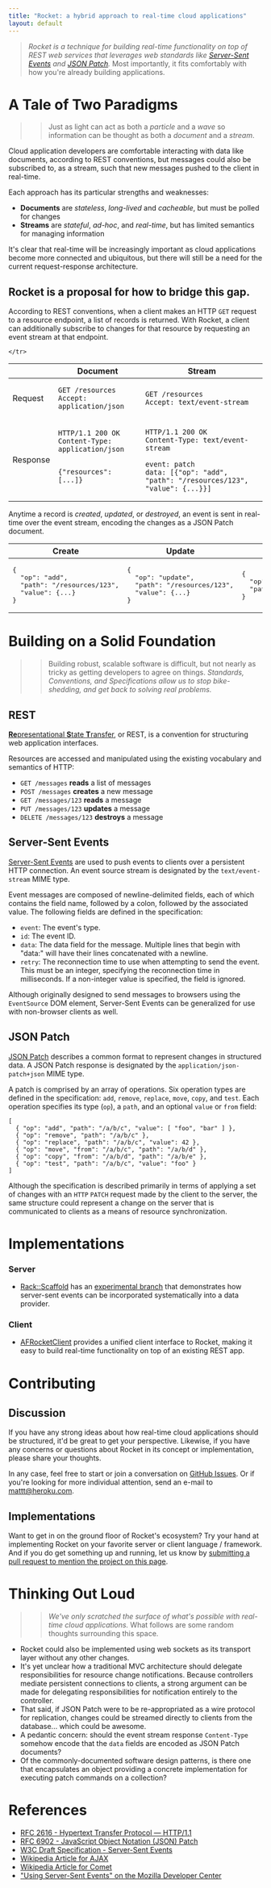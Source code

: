 ```yaml
---
title: "Rocket: a hybrid approach to real-time cloud applications"
layout: default
---
```


> _Rocket is a technique for building real-time functionality on top of REST web services that leverages web standards like [Server-Sent Events][SSE] and [JSON Patch][RFC6902]._ Most importantly, it fits comfortably with how you're already building applications.

# A Tale of Two Paradigms

>> Just as light can act as both a _particle_ and a _wave_ so information can be thought as both a _document_ and a _stream_.

Cloud application developers are comfortable interacting with data like documents, according to REST conventions, but messages could also be subscribed to, as a stream, such that new messages pushed to the client in real-time.

Each approach has its particular strengths and weaknesses:

- **Documents** are _stateless_, _long-lived_ and _cacheable_, but must be polled for changes
- **Streams** are _stateful_, _ad-hoc_, and _real-time_, but has limited semantics for managing information

It's clear that real-time will be increasingly important as cloud applications become more connected and ubiquitous, but there will still be a need for the current request-response architecture.

## Rocket is a proposal for how to bridge this gap.

According to REST conventions, when a client makes an HTTP `GET` request to a resource endpoint, a list of records is returned. With Rocket, a client can additionally subscribe to changes for that resource by requesting an event stream at that endpoint.

<table id="document-versus-stream">
  <thead>
    <tr>
      <th></th>
      <th>Document</th>
      <th>Stream</th>
    </tr>
  </thead>
  <tbody>
    <tr>
      <td>Request</td>
      <td>
<pre><code>GET /resources
Accept: application/json
</code></pre></td>
      <td>
<pre><code>GET /resources
Accept: text/event-stream
</code></pre></td>
    </tr>
    <tr>
      <td>Response</td>
      <td>
<pre><code>HTTP/1.1 200 OK
Content-Type: application/json

{"resources": [...]}
</code></pre></td>
      <td>
<pre><code>HTTP/1.1 200 OK
Content-Type: text/event-stream

event: patch
data: [{"op": "add", "path": "/resources/123", "value": {...}}]
</code></pre></td>
    </tr>
  </tbody>
</table>

Anytime a record is _created_, _updated_, or _destroyed_, an event is sent in real-time over the event stream, encoding the changes as a JSON Patch document.

<table>
  <thead>
    <tr>
      <th>Create</th>
      <th>Update</th>
      <th>Destroy</th>
    </tr>
  </thead>
  <tbody>
    <tr>
      <td>
        <tt>
<pre>{
  "op": "add",
  "path": "/resources/123",
  "value": {...}
}</pre>
        </tt>
      </td>
      <td>
        <tt>
<pre>{
  "op": "update",
  "path": "/resources/123",
  "value": {...}
}</pre>
        </tt>
      </td>
      <td>
        <tt>
<pre>{
  "op": "remove",
  "path": "/resources/123"
}</pre></tt>
      </td>
    </tr>
  </tbody>
</table>

# Building on a Solid Foundation

>> Building robust, scalable software is difficult, but not nearly as tricky as getting developers to agree on things. _Standards, Conventions, and Specifications allow us to stop bike-shedding, and get back to solving real problems._

## REST

[**Re**presentational **S**tate **T**ransfer][REST], or <acronym>REST</acronym>, is a convention for structuring web application interfaces.

Resources are accessed and manipulated using the existing vocabulary and semantics of HTTP:

- `GET /messages` **reads** a list of messages
- `POST /messages` **creates** a new message
- `GET /messages/123` **reads** a message
- `PUT /messages/123` **updates** a message
- `DELETE /messages/123` **destroys** a message

## Server-Sent Events

[Server-Sent Events][SSE] are used to push events to clients over a persistent HTTP connection. An event source stream is designated by the `text/event-stream` MIME type.

Event messages are composed of newline-delimited fields, each of which contains the field name, followed by a colon, followed by the associated value. The following fields are defined in the specification:

- `event`: The event's type.
- `id`: The event ID.
- `data`: The data field for the message. Multiple lines that begin with "data:" will have their lines concatenated with a newline.
- `retry`: The reconnection time to use when attempting to send the event. This must be an integer, specifying the reconnection time in milliseconds. If a non-integer value is specified, the field is ignored.

Although originally designed to send messages to browsers using the `EventSource` DOM element, Server-Sent Events can be generalized for use with non-browser clients as well.

## JSON Patch

[JSON Patch][RFC6902] describes a common format to represent changes in structured data. A JSON Patch response is designated by the `application/json-patch+json` MIME type.

A patch is comprised by an array of operations. Six operation types are defined in the specification: `add`, `remove`, `replace`, `move`, `copy`, and `test`. Each operation specifies its type (`op`), a `path`, and an optional `value` or `from` field:

    [
      { "op": "add", "path": "/a/b/c", "value": [ "foo", "bar" ] },
      { "op": "remove", "path": "/a/b/c" },
      { "op": "replace", "path": "/a/b/c", "value": 42 },
      { "op": "move", "from": "/a/b/c", "path": "/a/b/d" },
      { "op": "copy", "from": "/a/b/d", "path": "/a/b/e" },
      { "op": "test", "path": "/a/b/c", "value": "foo" }
    ]

Although the specification is described primarily in terms of applying a set of changes with an `HTTP` `PATCH` request made by the client to the server, the same structure could represent a change on the server that is communicated to clients as a means of resource synchronization.

# Implementations

### Server

- [Rack::Scaffold](https://github.com/mattt/rack-scaffold) has an [experimental branch](https://github.com/mattt/rack-scaffold/tree/experimental-rocket) that demonstrates how server-sent events can be incorporated systematically into a data provider.

### Client

- [AFRocketClient](https://github.com/AFNetworking/AFRocketClient) provides a unified client interface to Rocket, making it easy to build real-time functionality on top of an existing REST app.

# Contributing

## Discussion

If you have any strong ideas about how real-time cloud applications should be structured, it'd be great to get your perspective. Likewise, if you have any concerns or questions about Rocket in its concept or implementation, please share your thoughts.

In any case, feel free to start or join a conversation on [GitHub Issues](https://github.com/Rocket/rocket.github.io). Or if you're looking for more individual attention, send an e-mail to <mattt@heroku.com>.

## Implementations

Want to get in on the ground floor of Rocket's ecosystem? Try your hand at implementing Rocket on your favorite server or client language / framework. And if you do get something up and running, let us know by [submitting a pull request to mention the project on this page](https://github.com/Rocket/rocket.github.io).

# Thinking Out Loud

>> _We've only scratched the surface of what's possible with real-time cloud applications._ What follows are some random thoughts surrounding this space.

- Rocket could also be implemented using web sockets as its transport layer without any other changes.
- It's yet unclear how a traditional MVC architecture should delegate responsibilities for  resource change notifications. Because controllers mediate persistent connections to clients, a strong argument can be made for delegating responsibilities for notification entirely to the controller.
- That said, if JSON Patch were to be re-appropriated as a wire protocol for replication, changes could be streamed directly to clients from the database... which could be awesome.
- A pedantic concern: should the event stream response `Content-Type` somehow encode that the `data` fields are encoded as JSON Patch documents?
- Of the commonly-documented software design patterns, is there one that encapsulates an object providing a concrete implementation for executing patch commands on a collection?

# References

- [RFC 2616 - Hypertext Transfer Protocol — HTTP/1.1][RFC2616]
- [RFC 6902 - JavaScript Object Notation (JSON) Patch][RFC6902]
- [W3C Draft Specification - Server-Sent Events][SSE]
- [Wikipedia Article for AJAX](http://en.wikipedia.org/wiki/Ajax_%28programming%29)
- [Wikipedia Article for Comet](http://en.wikipedia.org/wiki/Comet_%28programming%29)
- ["Using Server-Sent Events" on the Mozilla Developer Center](https://developer.mozilla.org/en-US/docs/Server-sent_events/Using_server-sent_events)

[RFC2616]: http://tools.ietf.org/html/rfc2616
[RFC6902]: http://tools.ietf.org/html/rfc6902
[SSE]: http://dev.w3.org/html5/eventsource/
[REST]: http://en.wikipedia.org/wiki/Representational_state_transfer
